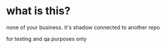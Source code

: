 # what is this?

none of your business. it's shadow connected to another repo

for testing and qa purposes only
